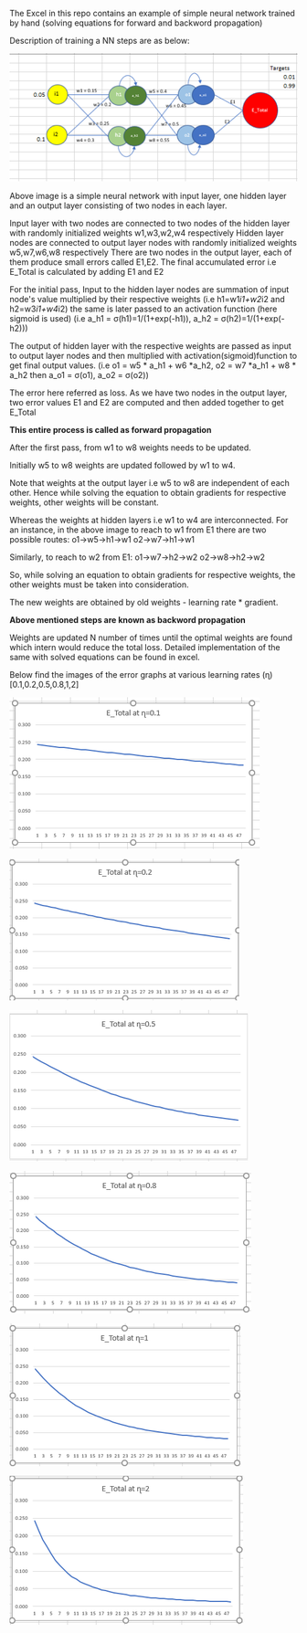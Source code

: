 The Excel in this repo contains an example of simple neural network trained by hand (solving equations for forward and backword propagation)

Description of training a NN steps are as below:

![Image of simple neural network](./NN_example.PNG)

Above image is a simple neural network with input layer, one hidden layer and an output layer consisting of two nodes in each layer. 

Input layer with two nodes are connected to two nodes of the hidden layer with randomly initialized weights w1,w3,w2,w4 respectively
Hidden layer nodes are connected to output layer nodes with randomly initialized weights w5,w7,w6,w8 respectively
There are two nodes in the output layer, each of them produce small errors called E1,E2. 
The final accumulated error i.e E_Total is calculated by adding E1 and E2 


For the initial pass, 
Input to the hidden layer nodes are summation of input node's value multiplied by their respective weights (i.e h1=w1*i1+w2*i2 and h2=w3*i1+w4*i2)
the same is later passed to an activation function (here sigmoid is used) (i.e a_h1 = σ(h1)=1/(1+exp(-h1)), a_h2 = σ(h2)=1/(1+exp(-h2)))

The output of hidden layer with the respective weights are passed as input to output layer nodes and then multiplied with activation(sigmoid)function to get final output values.
(i.e o1 = w5 * a_h1 + w6 *a_h2, o2 = w7 *a_h1 + w8 * a_h2 then a_o1 = σ(o1), a_o2 = σ(o2))

The error here referred as loss. As we have two nodes in the output layer, two error values E1 and E2 are computed and then added together to get E_Total

**This entire process is called as forward propagation**

After the first pass, from w1 to w8 weights needs to be updated.

Initially w5 to w8 weights are updated followed by w1 to w4.

Note that weights at the output layer i.e w5 to w8 are independent of each other. 
Hence while solving the equation to obtain gradients for respective weights, other weights will be constant.

Whereas the weights at hidden layers i.e w1 to w4 are interconnected. 
For an instance, in the above image to reach to w1 from E1 there are two possible routes: 
o1->w5->h1->w1 
o2->w7->h1->w1

Similarly, to reach to w2 from E1:
o1->w7->h2->w2 
o2->w8->h2->w2

So, while solving an equation to obtain gradients for respective weights, the other weights must be taken into consideration.

The new weights are obtained by old weights - learning rate * gradient.

**Above mentioned steps are known as backword propagation**

Weights are updated N number of times until the optimal weights are found which intern would reduce the total loss. 
Detailed implementation of the same with solved equations can be found in excel.

Below find the images of the error graphs at various learning rates (ɳ) [0.1,0.2,0.5,0.8,1,2]

![Image of error graph at ɳ = 0.1](./error_garph_LR=0.1.PNG)

![Image of error graph at ɳ = 0.2](./error_garph_LR=0.2.PNG)

![Image of error graph at ɳ = 0.5](./error_garph_LR=0.5.PNG)

![Image of error graph at ɳ = 0.8](./error_garph_LR=0.8.PNG)

![Image of error graph at ɳ = 1](./error_garph_LR=1.PNG)

![Image of error graph at ɳ = 2](./error_garph_LR=2.PNG)



